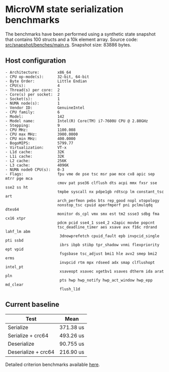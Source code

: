# MicroVM state serialization benchmarks

The benchmarks have been performed using a synthetic state snapshot that
contains 100 structs and a 10k element array. Source code:
[src/snapshot/benches/main.rs](../../src/snapshot/benches/main.rs). Snapshot
size: 83886 bytes.

## Host configuration

```console
- Architecture:        x86_64
- CPU op-mode(s):      32-bit, 64-bit
- Byte Order:          Little Endian
- CPU(s):              4
- Thread(s) per core:  2
- Core(s) per socket:  2
- Socket(s):           1
- NUMA node(s):        1
- Vendor ID:           GenuineIntel
- CPU family:          6
- Model:               142
- Model name:          Intel(R) Core(TM) i7-7600U CPU @ 2.80GHz
- Stepping:            9
- CPU MHz:             1100.008
- CPU max MHz:         3900.0000
- CPU min MHz:         400.0000
- BogoMIPS:            5799.77
- Virtualization:      VT-x
- L1d cache:           32K
- L1i cache:           32K
- L2 cache:            256K
- L3 cache:            4096K
- NUMA node0 CPU(s):   0-3
- Flags:               fpu vme de pse tsc msr pae mce cx8 apic sep mtrr pge mca
                       cmov pat pse36 clflush dts acpi mmx fxsr sse sse2 ss ht
                       tmpbe syscall nx pdpe1gb rdtscp lm constant_tsc art
                       arch_perfmon pebs bts rep_good nopl xtopology
                       nonstop_tsc cpuid aperfmperf pni pclmulqdq dtes64
                       monitor ds_cpl vmx smx est tm2 ssse3 sdbg fma cx16 xtpr
                       pdcm pcid sse4_1 sse4_2 x2apic movbe popcnt
                       tsc_deadline_timer aes xsave avx f16c rdrand lahf_lm abm
                        3dnowprefetch cpuid_fault epb invpcid_single pti ssbd
                        ibrs ibpb stibp tpr_shadow vnmi flexpriority ept vpid
                        fsgsbase tsc_adjust bmi1 hle avx2 smep bmi2 erms
                        invpcid rtm mpx rdseed adx smap clflushopt intel_pt
                        xsaveopt xsavec xgetbv1 xsaves dtherm ida arat pln
                        pts hwp hwp_notify hwp_act_window hwp_epp md_clear
                        flush_l1d
```

## Current baseline

| Test                | Mean      |
| ------------------- | --------- |
| Serialize           | 371.38 us |
| Serialize + crc64   | 493.26 us |
| Deserialize         | 90.755 us |
| Deserialize + crc64 | 216.90 us |

Detailed criterion benchmarks available
[here](https://s3.amazonaws.com/spec.ccfc.min/perf/snapshot-0.23/report/index.html).
